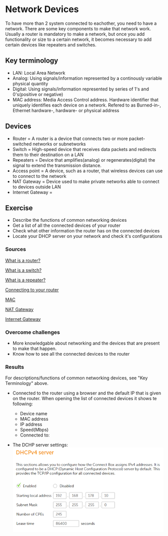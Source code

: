 # Network Devices
To have more than 2 system connected to eachother, you need to have a network. There are some key components to make that network work. Usually a router is mandatory to make a network, but once you add functionality or size to a certain network, it becomes necessary to add certain devices like repeaters and switches.

## Key terminology
- LAN: Local Area Network
- Analog: Using signals/information represented by a continously variable physical quantity
- Digital: Using signals/information represented by series of 1's and 0's(positive or negative)
- MAC address: Media Access Control address. Hardware identifier that uniquely identifies each device on a network. Refered to as Burned-in-, Ethernet hardware-, hardware- or physical address

## Devices
- Router = A router is a device that connects two or more packet-switched networks or subnetworks
- Switch = High-speed device that receives data packets and redirects them to their destination on a LAN
- Repeaters = Device that amplifies(analog) or regenerates(digital) the signal to extend the transmission distance.
- Access point = A device, such as a router, that wireless devices can use to connect to the network
- NAT Gateway = Device used to make private networks able to connect to devices outside LAN
- Internet Gateway = 

## Exercise
- Describe the functions of common networking devices
- Get a list of all the connected devices of your router
- Check what other information the router has on the connected devices
- Locate your DHCP server on your network and check it's configurations

### Sources
[What is a router?](https://www.cloudflare.com/learning/network-layer/what-is-a-router/.)

[What is a switch?](https://www.techopedia.com/definition/2306/switch-networking#)

[What is a repeater?](https://www.pcmag.com/encyclopedia/term/repeater#)

[Connecting to your router](https://consumer.huawei.com/sa-en/support/content/en-us00728122/)

[MAC](https://bluecatnetworks.com/blog/mac-address-vs-ip-address-whats-the-difference/#:~:text=A%20Media%20Access%20Control%20address,interface%20controller%20(NIC)%20card.)

[NAT Gateway](https://docs.aws.amazon.com/vpc/latest/userguide/vpc-nat-gateway.html)

[Internet Gateway](https://www.gartner.com/en/information-technology/glossary/gateway)

### Overcome challenges
- More knowledgable about networking and the devices that are present to make that happen.
- Know how to see all the connected devices to the router

### Results
For descriptions/functions of common networking devices, see "Key Terminology" above.

- Connected to the router using a browser and the default IP that is given on the router. When opening the list of connected devices it shows te following:
    - Device name
    - MAC address
    - IP address
    - Speed(Mbps)
    - Connected to:

- The DCHP server settings:
![DCHP server settings](../00_includes/NTW-02/SS_DHCPSettings.png)
